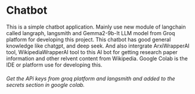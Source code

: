 # Chatbot
This is a simple chatbot application. Mainly use new module of langchain called langraph, langsmith and  Gemma2-9b-It LLM model from Groq platform for developing this project. This chatbot has good general knowledge like chatgpt, and  deep seek. And also intergrate ArxiWrapperAI tool, WikipediaWrapperAI tool to this AI bot for getting research paper information and  other relvent content from Wikipedia. Google Colab is the IDE or platform use for developing this. 


######  Get the APi keys from  groq platform  and  langsmith and  added to the secrets section  in google colab.
